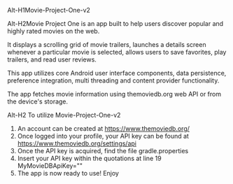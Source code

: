 Alt-H1Movie-Project-One-v2

Alt-H2Movie Project One is an app built to help users discover popular and highly rated movies on the web. 

It displays a scrolling grid of movie trailers, launches a details screen whenever a particular movie is selected, 
allows users to save favorites, play trailers, and read user reviews. 

This app utilizes core Android user interface components, data persistence, 
preference integration, multi threading and content provider functionality. 

The app fetches movie information using themoviedb.org web API or from the device's storage.

Alt-H2 To utilize Movie-Project-One-v2
1. An account can be created at https://www.themoviedb.org/
2. Once logged into your profile, your API key can be found at https://www.themoviedb.org/settings/api
3. Once the API key is acquired, find the file gradle.properties
4. Insert your API key within the quotations at line 19 MyMovieDBApiKey=""
5. The app is now ready to use! Enjoy
